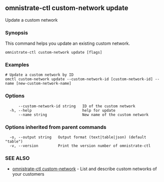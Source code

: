 ## omnistrate-ctl custom-network update

Update a custom network

### Synopsis

This command helps you update an existing custom network.

```
omnistrate-ctl custom-network update [flags]
```

### Examples

```
# Update a custom network by ID
omctl custom-network update --custom-network-id [custom-network-id] --name [new-custom-network-name]
```

### Options

```
      --custom-network-id string   ID of the custom network
  -h, --help                       help for update
      --name string                New name of the custom network
```

### Options inherited from parent commands

```
  -o, --output string   Output format (text|table|json) (default "table")
  -v, --version         Print the version number of omnistrate-ctl
```

### SEE ALSO

- [omnistrate-ctl custom-network](omnistrate-ctl_custom-network.md) - List and describe custom networks of your customers
